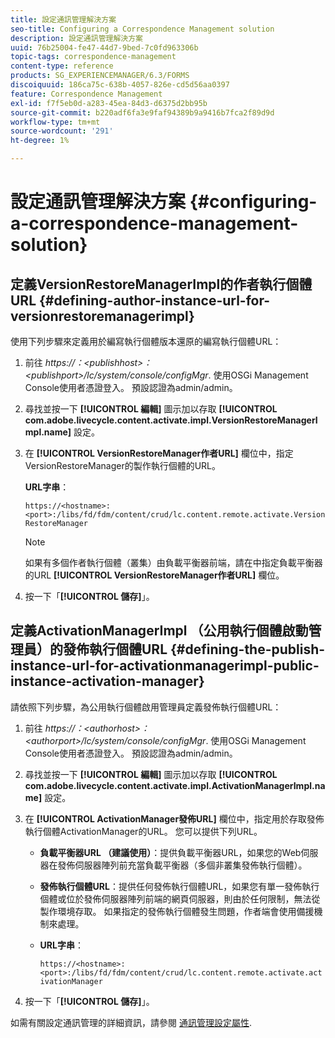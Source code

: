 ```yaml
---
title: 設定通訊管理解決方案
seo-title: Configuring a Correspondence Management solution
description: 設定通訊管理解決方案
uuid: 76b25004-fe47-44d7-9bed-7c0fd963306b
topic-tags: correspondence-management
content-type: reference
products: SG_EXPERIENCEMANAGER/6.3/FORMS
discoiquuid: 186ca75c-638b-4057-826e-cd5d56aa0397
feature: Correspondence Management
exl-id: f7f5eb0d-a283-45ea-84d3-d6375d2bb95b
source-git-commit: b220adf6fa3e9faf94389b9a9416b7fca2f89d9d
workflow-type: tm+mt
source-wordcount: '291'
ht-degree: 1%

---
```


# 設定通訊管理解決方案 {#configuring-a-correspondence-management-solution}

## 定義VersionRestoreManagerImpl的作者執行個體URL {#defining-author-instance-url-for-versionrestoremanagerimpl}

使用下列步驟來定義用於編寫執行個體版本還原的編寫執行個體URL：

1. 前往 *https://：&lt;publishhost>：&lt;publishport>/lc/system/console/configMgr*. 使用OSGi Management Console使用者憑證登入。 預設認證為admin/admin。
1. 尋找並按一下 **[!UICONTROL 編輯]** 圖示加以存取 **[!UICONTROL com.adobe.livecycle.content.activate.impl.VersionRestoreManagerImpl.name]** 設定。
1. 在 **[!UICONTROL VersionRestoreManager作者URL]** 欄位中，指定VersionRestoreManager的製作執行個體的URL。

   **URL字串**：

   `https://<hostname>:<port>:/libs/fd/fdm/content/crud/lc.content.remote.activate.VersionRestoreManager`

   >[!NOTE]
   >
   >如果有多個作者執行個體（叢集）由負載平衡器前端，請在中指定負載平衡器的URL **[!UICONTROL VersionRestoreManager作者URL]** 欄位。

1. 按一下「**[!UICONTROL 儲存]**」。

## 定義ActivationManagerImpl （公用執行個體啟動管理員）的發佈執行個體URL {#defining-the-publish-instance-url-for-activationmanagerimpl-public-instance-activation-manager}

請依照下列步驟，為公用執行個體啟用管理員定義發佈執行個體URL：

1. 前往 *https://：&lt;authorhost>：&lt;authorport>/lc/system/console/configMgr*. 使用OSGi Management Console使用者憑證登入。 預設認證為admin/admin。
1. 尋找並按一下 **[!UICONTROL 編輯]** 圖示加以存取 **[!UICONTROL com.adobe.livecycle.content.activate.impl.ActivationManagerImpl.name]** 設定。
1. 在 **[!UICONTROL ActivationManager發佈URL]** 欄位中，指定用於存取發佈執行個體ActivationManager的URL。 您可以提供下列URL。

   * **負載平衡器URL （建議使用）**：提供負載平衡器URL，如果您的Web伺服器在發佈伺服器陣列前充當負載平衡器（多個非叢集發佈執行個體）。
   * **發佈執行個體URL**：提供任何發佈執行個體URL，如果您有單一發佈執行個體或位於發佈伺服器陣列前端的網頁伺服器，則由於任何限制，無法從製作環境存取。 如果指定的發佈執行個體發生問題，作者端會使用備援機制來處理。
   * **URL字串**：

      `https://<hostname>:<port>:/libs/fd/fdm/content/crud/lc.content.remote.activate.activationManager`

1. 按一下「**[!UICONTROL 儲存]**」。

如需有關設定通訊管理的詳細資訊，請參閱 [通訊管理設定屬性](https://helpx.adobe.com/aem-forms/6-2/cm-configuration-properties.html).
